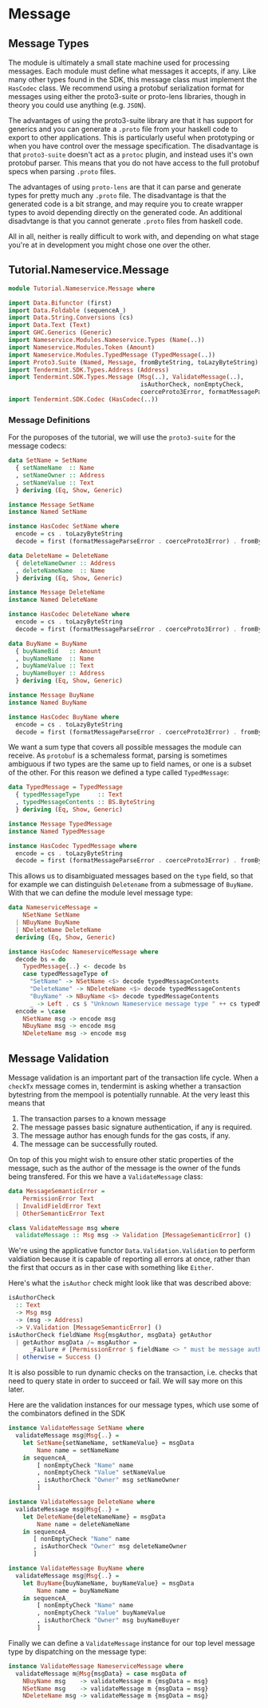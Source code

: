 # Message

## Message Types

The module is ultimately a small state machine used for processing messages. Each module must define what messages it accepts, if any. Like many other types found in the SDK, this message class must implement the `HasCodec` class. We recommend using a protobuf serialization format for messages using either the proto3-suite or proto-lens libraries, though in theory you could use anything (e.g. `JSON`).

The advantages of using the proto3-suite library are that it has support for generics and you can generate a `.proto` file from your haskell code to export to other applications. This is particularly useful when prototyping or when you have control over the message specification. The disadvantage is that `proto3-suite` doesn't act as a `protoc` plugin, and instead uses it's own protobuf parser. This means that you do not have access to the full protobuf specs when parsing `.proto` files.

The advantages of using `proto-lens` are that it can parse and generate types for pretty much any `.proto` file. The disadvantage is that the generated code is a bit strange, and may require you to create wrapper types to avoid depending directly on the generated code. An additional disadvtange is that you cannot generate `.proto` files from haskell code.

All in all, neither is really difficult to work with, and depending on what stage you're at in development you might chose one over the other.

## Tutorial.Nameservice.Message

~~~ haskell
module Tutorial.Nameservice.Message where

import Data.Bifunctor (first)
import Data.Foldable (sequenceA_)
import Data.String.Conversions (cs)
import Data.Text (Text)
import GHC.Generics (Generic)
import Nameservice.Modules.Nameservice.Types (Name(..))
import Nameservice.Modules.Token (Amount)
import Nameservice.Modules.TypedMessage (TypedMessage(..))
import Proto3.Suite (Named, Message, fromByteString, toLazyByteString)
import Tendermint.SDK.Types.Address (Address)
import Tendermint.SDK.Types.Message (Msg(..), ValidateMessage(..),
                                     isAuthorCheck, nonEmptyCheck,
                                     coerceProto3Error, formatMessageParseError)
import Tendermint.SDK.Codec (HasCodec(..))
~~~

### Message Definitions

For the puroposes of the tutorial, we will use the `proto3-suite` for the message codecs:


~~~ haskell
data SetName = SetName
  { setNameName  :: Name
  , setNameOwner :: Address
  , setNameValue :: Text
  } deriving (Eq, Show, Generic)

instance Message SetName
instance Named SetName

instance HasCodec SetName where
  encode = cs . toLazyByteString
  decode = first (formatMessageParseError . coerceProto3Error) . fromByteString

data DeleteName = DeleteName
  { deleteNameOwner :: Address
  , deleteNameName  :: Name
  } deriving (Eq, Show, Generic)

instance Message DeleteName
instance Named DeleteName

instance HasCodec DeleteName where
  encode = cs . toLazyByteString
  decode = first (formatMessageParseError . coerceProto3Error) . fromByteString

data BuyName = BuyName
  { buyNameBid   :: Amount
  , buyNameName  :: Name
  , buyNameValue :: Text
  , buyNameBuyer :: Address
  } deriving (Eq, Show, Generic)

instance Message BuyName
instance Named BuyName

instance HasCodec BuyName where
  encode = cs . toLazyByteString
  decode = first (formatMessageParseError . coerceProto3Error) . fromByteString
~~~

We want a sum type that covers all possible messages the module can receive. As `protobuf` is a schemaless format, parsing is sometimes ambiguous if two types are the same up to field names, or one is a subset of the other. For this reason we defined a type called `TypedMessage`:

~~~ haskell ignore
data TypedMessage = TypedMessage
  { typedMessageType     :: Text
  , typedMessageContents :: BS.ByteString
  } deriving (Eq, Show, Generic)

instance Message TypedMessage
instance Named TypedMessage

instance HasCodec TypedMessage where
  encode = cs . toLazyByteString
  decode = first (formatMessageParseError . coerceProto3Error) . fromByteString
~~~

This allows us to disambiguated messages based on the `type` field, so that for example we can distinguish `Deletename` from a submessage of `BuyName`. With that we can define the module level message type:


~~~ haskell
data NameserviceMessage =
    NSetName SetName
  | NBuyName BuyName
  | NDeleteName DeleteName
  deriving (Eq, Show, Generic)

instance HasCodec NameserviceMessage where
  decode bs = do
    TypedMessage{..} <- decode bs
    case typedMessageType of
      "SetName" -> NSetName <$> decode typedMessageContents
      "DeleteName" -> NDeleteName <$> decode typedMessageContents
      "BuyName" -> NBuyName <$> decode typedMessageContents
      _ -> Left . cs $ "Unknown Nameservice message type " ++ cs typedMessageType
  encode = \case
    NSetName msg -> encode msg
    NBuyName msg -> encode msg
    NDeleteName msg -> encode msg
~~~

## Message Validation

Message validation is an important part of the transaction life cycle. When a `checkTx` message comes in, tendermint is asking whether a transaction bytestring from the mempool is potentially runnable. At the very least this means that 

1. The transaction parses to a known message
2. The message passes basic signature authentication, if any is required.
3. The message author has enough funds for the gas costs, if any.
4. The message can be successfully routed.

On top of this you might wish to ensure other static properties of the message, such as the author of the message is the owner of the funds being transfered. For this we have a `ValidateMessage` class:

~~~ haskell ignore
data MessageSemanticError =
    PermissionError Text
  | InvalidFieldError Text
  | OtherSemanticError Text

class ValidateMessage msg where
  validateMessage :: Msg msg -> Validation [MessageSemanticError] ()
~~~

We're using the applicative functor `Data.Validation.Validation` to perform valdiation because it is capable of reporting all errors at once, rather than the first that occurs as in ther case with something like `Either`. 

Here's what the `isAuthor` check might look like that was described above:

~~~ haskell ignore
isAuthorCheck
  :: Text
  -> Msg msg
  -> (msg -> Address)
  -> V.Validation [MessageSemanticError] ()
isAuthorCheck fieldName Msg{msgAuthor, msgData} getAuthor
  | getAuthor msgData /= msgAuthor = 
      _Failure # [PermissionError $ fieldName <> " must be message author."]
  | otherwise = Success ()
~~~

It is also possible to run dynamic checks on the transaction, i.e. checks that need to query state in order to succeed or fail. We will say more on this later.

Here are the validation instances for our message types, which use some of the combinators defined in the SDK 

~~~ haskell
instance ValidateMessage SetName where
  validateMessage msg@Msg{..} =
    let SetName{setNameName, setNameValue} = msgData
        Name name = setNameName
    in sequenceA_
        [ nonEmptyCheck "Name" name
        , nonEmptyCheck "Value" setNameValue
        , isAuthorCheck "Owner" msg setNameOwner
        ]

instance ValidateMessage DeleteName where
  validateMessage msg@Msg{..} =
    let DeleteName{deleteNameName} = msgData
        Name name = deleteNameName
    in sequenceA_
       [ nonEmptyCheck "Name" name
       , isAuthorCheck "Owner" msg deleteNameOwner
       ]

instance ValidateMessage BuyName where
  validateMessage msg@Msg{..} =
    let BuyName{buyNameName, buyNameValue} = msgData
        Name name = buyNameName
    in sequenceA_
        [ nonEmptyCheck "Name" name
        , nonEmptyCheck "Value" buyNameValue
        , isAuthorCheck "Owner" msg buyNameBuyer
        ]
~~~

Finally we can define a `ValidateMessage` instance for our top level message type by dispatching on the message type:

~~~ haskell
instance ValidateMessage NameserviceMessage where
  validateMessage m@Msg{msgData} = case msgData of
    NBuyName msg    -> validateMessage m {msgData = msg}
    NSetName msg    -> validateMessage m {msgData = msg}
    NDeleteName msg -> validateMessage m {msgData = msg}
~~~